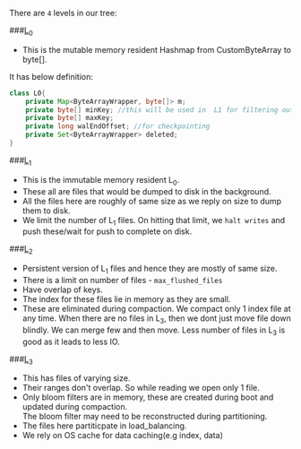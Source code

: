 There are `4` levels in our tree: 

###<u>L</u><sub>0</sub>

* This is the mutable memory resident Hashmap from CustomByteArray to byte[].

It has below definition:
```java
class L0{
    private Map<ByteArrayWrapper, byte[]> m;
    private byte[] minKey; //this will be used in  L1 for filtering out reads
    private byte[] maxKey;
    private long walEndOffset; //for checkpointing
    private Set<ByteArrayWrapper> deleted;
}
```

###<u>L</u><sub>1</sub>

* This is the immutable memory resident L<sub>0</sub>.
* These all are files that would be dumped to disk in the background.
* All the files here are roughly of same size as we reply on size to dump them to disk.
* We limit the number of L<sub>1</sub> files. On hitting that limit, we `halt writes` and push these/wait for push to complete on disk.


###<u>L</u><sub>2</sub>

* Persistent version of L<sub>1</sub> files and hence they are mostly of same size.
* There is a limit on number of files - `max_flushed_files`
* Have overlap of keys.
* The index for these files lie in memory as they are small.
* These are eliminated during compaction. We compact only 1 index file at any time.
  When there are no files in L<sub>3</sub>, then we dont just move file
  down blindly. We can merge few and then move.
  Less number of files in L<sub>3</sub> is good as it leads to less IO.
  
  
###<u>L</u><sub>3</sub>  
  
* This has files of varying size.
* Their ranges don't overlap. So while reading we open only 1 file.
* Only bloom filters are in memory, these are created during boot and updated during compaction.  
  The bloom filter may need to be reconstructed during partitioning.
* The files here partiticpate in load_balancing.
* We rely on OS cache for data caching(e.g index, data)
  
  
  

